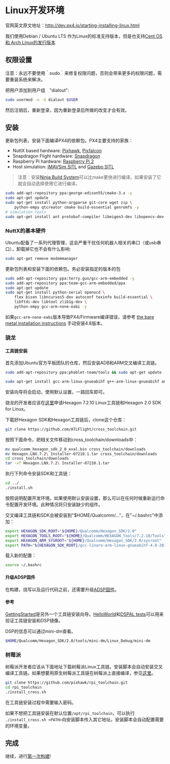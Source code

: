 # Linux开发环境
官网英文原文地址：http://dev.px4.io/starting-installing-linux.html

我们使用Debian / Ubuntu LTS 作为Linux的标准支持版本，但是也支持[Cent OS 和 Arch Linux的发行版本](../1_Getting-Started/adcanced_linux.md)

## 权限设置

<aside class="note">
注意：永远不要使用｀sudo｀来修复权限问题，否则会带来更多的权限问题，需要重装系统来解决。
</aside>

把用户添加到用户组　"dialout":

<div class="host-code"></div>

```sh
sudo usermod -a -G dialout $USER
```

然后注销后，重新登录，因为重新登录后所做的改变才会有效。

## 安装

更新包列表，安装下面编译PX4的依赖包。PX4主要支持的家族：

- NuttX based hardware: [Pixhawk](../5_Autopilot-Hardware/pixhawk.md), [Pixfalcon](../5_Autopilot-Hardware/pixfalcon.md)
- Snapdragon Flight hardware: [Snapdragon](../5_Autopilot-Hardware/snapgragon_flight.md)
- Raspberry Pi hardware: [Raspberry Pi 2](../5_Autopilot-Hardware/raspeberry_pi2.md)
- Host simulation: [jMAVSim SITL](../4_Simulation/basic_simulation.md) and [Gazebo SITL](../4_Simulation/gazebo_simulation.md)



> 注意：安装[Ninja Build System](https://fantasyjxf.gitbooks.io/px4-wiki/content/1_Getting-Started/adcanced_linux.html#Ninja构建系统)可以比make更快进行编译。如果安装了它就会自动选择使用它进行编译。




<div class="host-code"></div>

```sh
sudo add-apt-repository ppa:george-edison55/cmake-3.x -y
sudo apt-get update
sudo apt-get install python-argparse git-core wget zip \
    python-empy qtcreator cmake build-essential genromfs -y
# simulation tools
sudo apt-get install ant protobuf-compiler libeigen3-dev libopencv-dev openjdk-7-jdk openjdk-7-jre clang-3.5 lldb-3.5 -y
```

### NuttX的基本硬件

Ubuntu配备了一系列代理管理，这会严重干扰任何机器人相关的串口（或usb串口），卸载掉它也不会有什么影响:

<div class="host-code"></div>

```sh
sudo apt-get remove modemmanager
```

更新包列表和安装下面的依赖包。务必安装指定的版本的包

<div class="host-code"></div>

```sh
sudo add-apt-repository ppa:terry.guo/gcc-arm-embedded -y
sudo add-apt-repository ppa:team-gcc-arm-embedded/ppa
sudo apt-get update
sudo apt-get install python-serial openocd \
    flex bison libncurses5-dev autoconf texinfo build-essential \
    libftdi-dev libtool zlib1g-dev \
    python-empy gcc-arm-none-eabi -y
```

如果`gcc-arm-none-eabi`版本导致PX4/Firmware编译错误，请参考   [the bare metal installation instructions](../1_Getting-Started/adcanced_linux.md#toolchain-installation) 手动安装4.8版本。

### 骁龙

#### 工具链安装

首先添加Ubuntu官方平板团队的仓库，然后安装ADB和ARM交叉编译工具链。

<div class="host-code"></div>

```sh
sudo add-apt-repository ppa:phablet-team/tools && sudo apt-get update -y
```

<div class="host-code"></div>

```sh
sudo apt-get install gcc-arm-linux-gnueabihf g++-arm-linux-gnueabihf android-tools-adb android-tools-fastboot fakechroot fakeroot -y
```

安装向导将会启动，使用默认设置，一路回车即可。


骁龙的开发者应该在[这里](https://developer.qualcomm.com/software/hexagon-dsp-sdk/tool-request)申请Hexagon 7.2.10 Linux工具链和Hexagon 2.0 SDK for Linux。


下载好Hexagon SDK和Hexagon工具链后，clone这个仓库：

<div class="host-code"></div>

```sh
git clone https://github.com/ATLFlight/cross_toolchain.git
```

按照下面命令，把相关文件移动到cross_toolchain/downloads中：

<div class="host-code"></div>

```sh
mv qualcomm_hexagon_sdk_2_0_eval.bin cross_toolchain/downloads
mv Hexagon.LNX.7.2\ Installer-07210.1.tar cross_toolchain/downloads
cd cross_toolchain/downloads
tar -xf Hexagon.LNX.7.2\ Installer-07210.1.tar
```

执行下列命令安装SDK和工具链：

<div class="host-code"></div>

```sh
cd ../
./install.sh
```

按照说明配置开发环境。如果使用默认安装设置，那么可以在任何时候重新运行命令配置开发环境。此种情况将只安装缺少的组件。

交叉编译工具链和SDK会被安装到"$HOME/Qualcomm/..."，在"~/.bashrc"中添加：

<div class="host-code"></div>

```sh
export HEXAGON_SDK_ROOT="${HOME}/Qualcomm/Hexagon_SDK/2.0"
export HEXAGON_TOOLS_ROOT="${HOME}/Qualcomm/HEXAGON_Tools/7.2.10/Tools"
export HEXAGON_ARM_SYSROOT="${HOME}/Qualcomm/Hexagon_SDK/2.0/sysroot"
export PATH="${HEXAGON_SDK_ROOT}/gcc-linaro-arm-linux-gnueabihf-4.8-2013.08_linux/bin:$PATH"
```

载入新的配置：

<div class="host-code"></div>

```sh
source ~/.bashrc
```

#### 升级ADSP固件

在构建，烧写以及运行代码之前，还需要升级[ADSP固件](../12_Debugging-and-Advanced-Topics/advanced-snapdragon.md#updating-the-adsp-firmware)。

#### 参考

[GettingStarted](https://github.com/ATLFlight/ATLFlightDocs/blob/master/GettingStarted.md)是另外一个工具链安装向导。[HelloWorld](https://github.com/ATLFlight/HelloWorld)和[DSPAL tests](https://github.com/ATLFlight/dspal/tree/master/test/dspal_tester)可以用来验证工具链安装和DSP镜像。

DSP的信息可以通过mini-dm查看。

<div class="host-code"></div>

```sh
$HOME/Qualcomm/Hexagon_SDK/2.0/tools/mini-dm/Linux_Debug/mini-dm
```

### 树莓派

树莓派开发者应该从下面地址下载树莓派Linux工具链。安装脚本会自动安装交叉编译工具链。如果想要用原生树莓派工具链在树莓派上直接编译，参见[这里](../5_Autopilot-Hardware/raspeberry_pi2.md#native-builds-optional)。

<div class="host-code"></div>

```sh
git clone https://github.com/pixhawk/rpi_toolchain.git
cd rpi_toolchain
./install_cross.sh
```

在工具链安装过程中需要输入密码。

如果不想把工具链安装在默认位置```/opt/rpi_toolchain```，可以执行``` ./install_cross.sh <PATH>```向安装脚本传入其它地址。安装脚本会自动配置需要的环境变量。

## 完成

继续，进行[第一次构建](../1_Getting-Started/building_the_code.md)!
